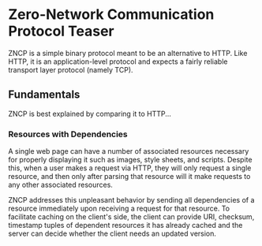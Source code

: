 # Zero-Network Communication Protocol Teaser

ZNCP is a simple binary protocol meant to be an alternative to HTTP. Like HTTP, it is an application-level protocol and expects a fairly reliable transport layer protocol (namely TCP).

## Fundamentals

ZNCP is best explained by comparing it to HTTP...

### Resources with Dependencies

A single web page can have a number of associated resources necessary for properly displaying it such as images, style sheets, and scripts. Despite this, when a user makes a request via HTTP, they will only request a single resource, and then only after parsing that resource will it make requests to any other associated resources.

ZNCP addresses this unpleasant behavior by sending all dependencies of a resource immediately upon receiving a request for that resource. To facilitate caching on the client's side, the client can provide URI, checksum, timestamp tuples of dependent resources it has already cached and the server can decide whether the client needs an updated version.
